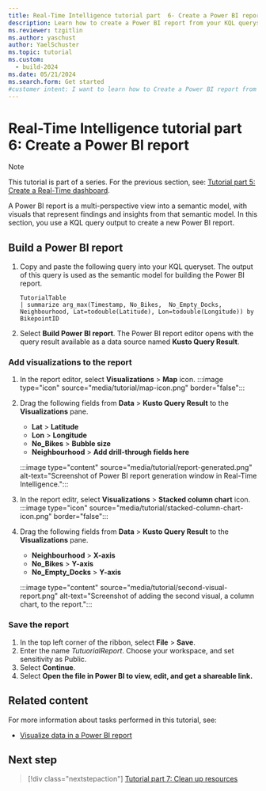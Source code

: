 ```yaml
---
title: Real-Time Intelligence tutorial part  6- Create a Power BI report
description: Learn how to create a Power BI report from your KQL queryset Real-Time Intelligence.
ms.reviewer: tzgitlin
ms.author: yaschust
author: YaelSchuster
ms.topic: tutorial
ms.custom:
  - build-2024
ms.date: 05/21/2024
ms.search.form: Get started
#customer intent: I want to learn how to Create a Power BI report from your KQL queryset
---
```

# Real-Time Intelligence tutorial part 6: Create a Power BI report

> [!NOTE]
> This tutorial is part of a series. For the previous section, see: [Tutorial part 5: Create a Real-Time dashboard](tutorial-5-create-dashboard.md).

A Power BI report is a multi-perspective view into a semantic model, with visuals that represent findings and insights from that semantic model. In this section, you use a KQL query output to create a new Power BI report.

## Build a Power BI report

1. Copy and paste the following query into your KQL queryset. The output of this query is used as the semantic model for building the Power BI report. 

    ```kusto
    TutorialTable
    | summarize arg_max(Timestamp, No_Bikes,  No_Empty_Docks, Neighbourhood, Lat=todouble(Latitude), Lon=todouble(Longitude)) by BikepointID
    ```

1. Select **Build Power BI report**. The Power BI report editor opens with the query result available as a data source named **Kusto Query Result**.

### Add visualizations to the report

1. In the report editor, select **Visualizations** > **Map** icon.
     :::image type="icon" source="media/tutorial/map-icon.png" border="false":::
1. Drag the following fields from **Data** > **Kusto Query Result** to the **Visualizations** pane.
    * **Lat** > **Latitude**
    * **Lon** > **Longitude**
    * **No_Bikes** > **Bubble size**
    * **Neighbourhood** > **Add drill-through fields here**

    :::image type="content" source="media/tutorial/report-generated.png" alt-text="Screenshot of Power BI report generation window in Real-Time Intelligence.":::

1. In the report editr, select **Visualizations** > **Stacked column chart** icon.
    :::image type="icon" source="media/tutorial/stacked-column-chart-icon.png" border="false":::
1. Drag the following fields from **Data** > **Kusto Query Result** to the **Visualizations** pane.
    * **Neighbourhood** > **X-axis**
    * **No_Bikes** > **Y-axis**
    * **No_Empty_Docks** > **Y-axis**

    :::image type="content" source="media/tutorial/second-visual-report.png" alt-text="Screenshot of adding the second visual, a column chart, to the report.":::

### Save the report

1. In the top left corner of the ribbon, select **File** > **Save**.
1. Enter the name *TutuorialReport*. Choose your workspace, and set sensitivity as Public.
1. Select **Continue**.
1. Select **Open the file in Power BI to view, edit, and get a shareable link.**

## Related content

For more information about tasks performed in this tutorial, see:

* [Visualize data in a Power BI report](create-powerbi-report.md)

## Next step

> [!div class="nextstepaction"]
> [Tutorial part 7: Clean up resources](tutorial-7-clean-up-resources.md)